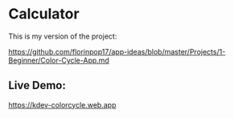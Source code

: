 # Calculator

This is my version of the project:

https://github.com/florinpop17/app-ideas/blob/master/Projects/1-Beginner/Color-Cycle-App.md

## Live Demo:
https://kdev-colorcycle.web.app
